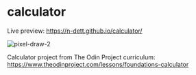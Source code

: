 # calculator
Live preview: https://n-dett.github.io/calculator/

![pixel-draw-2](https://github.com/n-dett/calculator/assets/124851780/64314b48-a3ea-4243-8f93-d8ec6283414e)


Calculator project from The Odin Project curriculum: https://www.theodinproject.com/lessons/foundations-calculator

